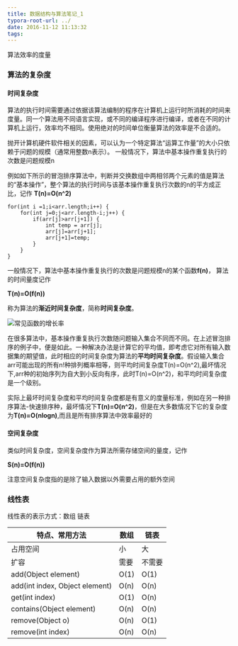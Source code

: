 ```yaml
---
title: 数据结构与算法笔记_1
typora-root-url: ../
date: 2016-11-12 11:13:32
tags:
---
```


算法效率的度量

### 算法的复杂度

#### 时间复杂度

算法的执行时间需要通过依据该算法编制的程序在计算机上运行时所消耗的时间来度量。同一个算法用不同语言实现，或不同的编译程序进行编译，或者在不同的计算机上运行，效率均不相同。使用绝对的时间单位衡量算法的效率是不合适的。

抛开计算机硬件软件相关的因素，可以认为一个特定算法“运算工作量”的大小只依赖于问题的规模（通常用整数n表示）。 一般情况下，算法中基本操作重复执行的次数是问题规模n

例如如下所示的冒泡排序算法中，判断并交换数组中两相邻两个元素的值是算法的“基本操作”，整个算法的执行时间与该基本操作重复执行次数的n的平方成正比，记作 **T(n)=O(n^2)**

```
for(int i =1;i<arr.length;i++) {
    for(int j=0;j<arr.length-i;j++) {
        if(arr[j]>arr[j+1]) {
            int temp = arr[j];
            arr[j]=arr[j+1];
            arr[j+1]=temp;
        }
    }
}
```

一般情况下，算法中基本操作重复执行的次数是问题规模n的某个函数**f(n)**， 算法的时间量度记作 

**T(n)=O(f(n))**

称为算法的**渐近时间复杂度**，简称**时间复杂度**。

![常见函数的增长率](/images/1565580847594.png)

在很多算法中，基本操作重复执行次数随问题输入集合不同而不同。在上述冒泡排序的例子中，便是如此。一种解决办法是计算它的平均值，即考虑它对所有输入数据集的期望值，此时相应的时间复杂度为算法的**平均时间复杂度**。假设输入集合arr可能出现的所有n!种排列概率相等，则平均时间复杂度T(n)=O(n^2),最坏情况下,arr种的初始序列为自大到小反向有序，此时T(n)=O(n^2)，和平均时间复杂度是一个级别。

实际上最坏时间复杂度和平均时间复杂度都是有意义的度量标准，例如在另一种排序算法-快速排序种，最坏情况下**T(n)=O(n^2)**，但是在大多数情况下它的复杂度为**T(n)=O(nlogn)**,而且是所有排序算法中效率最好的

#### 空间复杂度

类似时间复杂度，空间复杂度作为算法所需存储空间的量度，记作

**S(n)=O(f(n))**

注意空间复杂度指的是除了输入数据以外需要占用的额外空间

### 线性表 

线性表的表示方式：数组 链表

| 特点、常用方法                 | 数组 | 链表   |
| ------------------------------ | ---- | ------ |
| 占用空间                       | 小   | 大     |
| 扩容                           | 需要 | 不需要 |
| add(Object element)            | O(1) | O(1)   |
| add(int index, Object element) | O(n) | O(n)   |
| get(int index)                 | O(1) | O(n)   |
| contains(Object element)       | O(n) | O(n)   |
| remove(Object o)               | O(n) | O(1)   |
| remove(int index)              | O(n) | O(n)   |



